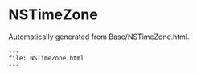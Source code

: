 
# NSTimeZone

Automatically generated from Base/NSTimeZone.html.

``` {raw} html
---
file: NSTimeZone.html
---
```
